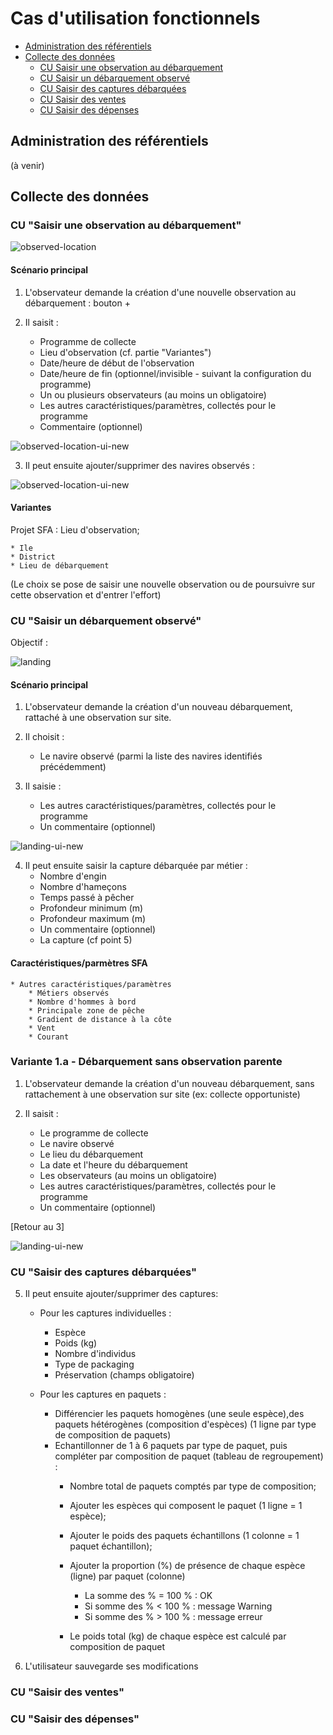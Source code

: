 # Cas d'utilisation fonctionnels

 - [Administration des référentiels]()
 - [Collecte des données]()
    * [CU Saisir une observation au débarquement]()
    * [CU Saisir un débarquement observé]()
    * [CU Saisir des captures débarquées]()
    * [CU Saisir des ventes]()
    * [CU Saisir des dépenses]()
    
## Administration des référentiels

(à venir)

## Collecte des données

### CU "Saisir une observation au débarquement"

![observed-location](../dist/use-case/collect/observed-location-uc.svg)

#### Scénario principal

1. L'observateur demande la création d'une nouvelle observation au débarquement : bouton +

2. Il saisit :

    * Programme de collecte
    * Lieu d'observation (cf. partie "Variantes")
    * Date/heure de début de l'observation
    * Date/heure de fin (optionnel/invisible - suivant la configuration du programme)
    * Un ou plusieurs observateurs (au moins un obligatoire)
    * Les autres caractéristiques/paramètres, collectés pour le programme
    * Commentaire (optionnel)

![observed-location-ui-new](../dist/use-case/collect/observed-location-ui-new.svg)

3. Il peut ensuite ajouter/supprimer des navires observés :

![observed-location-ui-new](../dist/use-case/collect/observed-location-ui-vessels.svg)


#### Variantes

Projet SFA : Lieu d'observation;

    * Ile
    * District
    * Lieu de débarquement
  
(Le choix se pose de saisir une nouvelle observation ou de poursuivre sur cette observation et 
d'entrer l'effort)
 
### CU "Saisir un débarquement observé"

Objectif :

![landing](../dist/use-case/collect/landing-uc.svg)

#### Scénario principal

1. L'observateur demande la création d'un nouveau débarquement, rattaché à une observation sur site.

2. Il choisit :
    * Le navire observé (parmi la liste des navires identifiés précédemment)

3. Il saisie :
    * Les autres caractéristiques/paramètres, collectés pour le programme
    * Un commentaire (optionnel)

![landing-ui-new](../dist/use-case/collect/landing-ui-new.svg)

4. Il peut ensuite saisir la capture débarquée par métier :
    * Nombre d'engin
    * Nombre d'hameçons
    * Temps passé à pêcher
    * Profondeur minimum (m)
    * Profondeur maximum (m)
    * Un commentaire (optionnel)
    * La capture (cf point 5)

#### Caractéristiques/parmètres SFA

    * Autres caractéristiques/paramètres
        * Métiers observés
        * Nombre d'hommes à bord
        * Principale zone de pêche
        * Gradient de distance à la côte
        * Vent
        * Courant

### Variante 1.a - Débarquement sans observation parente

1. L'observateur demande la création d'un nouveau débarquement, sans
   rattachement à une observation sur site (ex: collecte opportuniste)

2. Il saisit :

    * Le programme de collecte
    * Le navire observé
    * Le lieu du débarquement
    * La date et l'heure du débarquement
    * Les observateurs (au moins un obligatoire)
    * Les autres caractéristiques/paramètres, collectés pour le programme
    * Un commentaire (optionnel)

\[Retour au 3]

![landing-ui-new](../dist/use-case/collect/landing-ui-samples.svg)

### CU "Saisir des captures débarquées"

5. Il peut ensuite ajouter/supprimer des captures:
    * Pour les captures individuelles :
        * Espèce
        * Poids (kg)
        * Nombre d'individus
        * Type de packaging
        * Préservation (champs obligatoire)
        
    * Pour les captures en paquets : 
        * Différencier les paquets homogènes (une seule espèce),des paquets hétérogènes (composition d'espèces)
          (1 ligne par type de composition de paquets)
        * Echantillonner de 1 à 6 paquets par type de paquet, puis compléter par composition de paquet (tableau de regroupement) :
            * Nombre total de paquets comptés par type de composition;
            * Ajouter les espèces qui composent le paquet (1 ligne = 1 espèce);
            * Ajouter le poids des paquets échantillons (1 colonne = 1 paquet échantillon);
            * Ajouter la proportion (%) de présence de chaque espèce (ligne) par paquet (colonne)
            
                * La somme des % = 100 % : OK
                * Si somme des % < 100 % : message Warning
                * Si somme des % > 100 % : message erreur
                
            * Le poids total (kg) de chaque espèce est calculé par composition de paquet
            
6. L'utilisateur sauvegarde ses modifications

### CU "Saisir des ventes"


### CU "Saisir des dépenses"


